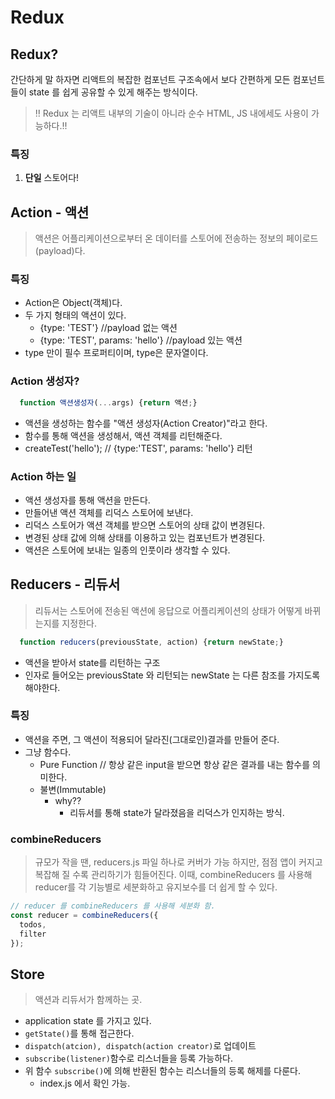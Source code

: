 # **Redux**

## Redux?

간단하게 말 하자면 리액트의 복잡한 컴포넌트 구조속에서 보다 간편하게 모든 컴포넌트들이 state 를 쉽게 공유할 수 있게 해주는 방식이다.

> ‼️ Redux 는 리액트 내부의 기술이 아니라 순수 HTML, JS 내에세도 사용이 가능하다.!!

### 특징

1. **단일** 스토어다!

## Action - 액션

> 액션은 어플리케이션으로부터 온 데이터를 스토어에 전송하는 정보의 페이로드(payload)다.

### 특징
+ Action은 Object(객체)다.
+ 두 가지 형태의 액션이 있다.
  + {type: 'TEST'} //payload 없는 액션
  + {type: 'TEST', params: 'hello'} //payload 있는 액션
+ type 만이 필수 프로퍼티이며, type은 문자열이다.

### Action 생성자?
``` javascript
  function 액션생성자(...args) {return 액션;}
```
+ 액션을 생성하는 함수를 "액션 생성자(Action Creator)"라고 한다.
+ 함수를 통해 액션을 생성해서, 액션 객체를 리턴해준다.
+ createTest('hello'); // {type:'TEST', params: 'hello'} 리턴

### Action 하는 일
+ 액션 생성자를 통해 액션을 만든다.
+ 만들어낸 액션 객체를 리덕스 스토어에 보낸다.
+ 리덕스 스토어가 액션 객체를 받으면 스토어의 상태 값이 변경된다.
+ 변경된 상태 값에 의해 상태를 이용하고 있는 컴포넌트가 변경된다.
+ 액션은 스토어에 보내는 일종의 인풋이라 생각할 수 있다.

## Reducers - 리듀서
> 리듀서는 스토어에 전송된 액션에 응답으로 어플리케이션의 상태가 어떻게 바뀌는지를 지정한다.

```javascript
  function reducers(previousState, action) {return newState;}
```
+ 액션을 받아서 state를 리턴하는 구조
+ 인자로 들어오는 previousState 와 리턴되는 newState 는 다른 참조를 가지도록 해야한다.


### 특징
+ 액션을 주면, 그 액션이 적용되어 달라진(그대로인)결과를 만들어 준다.
+ 그냥 함수다.
  + Pure Function // 항상 같은 input을 받으면 항상 같은 결과를 내는 함수를 의미한다.
  + 불변(Immutable)
    + why??
      + 리듀서를 통해 state가 달라졌음을 리덕스가 인지하는 방식.

### combineReducers
> 규모가 작을 땐, reducers.js 파일 하나로 커버가 가능 하지만, 점점 앱이 커지고 복잡해 질 수록 관리하기가 힘들어진다.
이때, combineReducers 를 사용해 reducer를 각 기능별로 세분화하고 유지보수를 더 쉽게 할 수 있다.

```javascript
// reducer 를 combineReducers 를 사용해 세분화 함.
const reducer = combineReducers({
  todos, 
  filter 
});
```

## Store
> 액션과 리듀서가 함께하는 곳.

+ application state 를 가지고 있다.
+ `getState()`를 통해 접근한다.
+ `dispatch(atcion), dispatch(action creator)`로 업데이트
+ `subscribe(listener)`함수로 리스너들을 등록 가능하다.
+ 위 함수 `subscribe()`에 의해 반환된 함수는 리스너들의 등록 해제를 다룬다.
  + index.js 에서 확인 가능.
